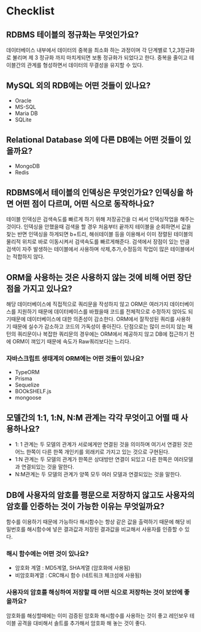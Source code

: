# Checklist

## RDBMS 테이블의 정규화는 무엇인가요?

데이터베이스 내부에서 데이터의 중복을 최소화 하는 과정이며 각 단계별로 1,2,3정규화로 불리며 제 3 정규화 까지 마치게되면 보통 정규화가 되었다고 한다. 중복을 줄이고 테이블간의 관계를 형성하면서 데이터의 무결성을 유지할 수 있다.

## MySQL 외의 RDB에는 어떤 것들이 있나요?

- Oracle
- MS-SQL
- Maria DB
- SQLite

## Relational Database 외에 다른 DB에는 어떤 것들이 있을까요?

- MongoDB
- Redis

## RDBMS에서 테이블의 인덱싱은 무엇인가요? 인덱싱을 하면 어떤 점이 다르며, 어떤 식으로 동작하나요?

테이블 인덱싱은 검색속도를 빠르게 하기 위해 저장공간을 더 써서 인덱싱작업을 해주는 것이다. 인덱싱을 안했을때 검색을 할 경우 처음부터 끝까지 테이블을 순회하면서 값을 찾는 반면 인덱싱을 하게되면 b+트리, 해쉬테이블 등을 이용해서 이미 정렬된 테이블의 물리적 위치로 바로 이동시켜서 검색속도를 빠르게해준다. 검색에서 장점이 있는 만큼 검색이 자주 발생하는 테이블에서 사용하며 삭제,추가,수정등의 작업이 많은 테이블에서는 적합하지 않다.

## ORM을 사용하는 것은 사용하지 않는 것에 비해 어떤 장단점을 가지고 있나요?

해당 데이터베이스에 직접적으로 쿼리문을 작성하지 않고 ORM은 여러가지 데이터베이스를 지원하기 때문에 데이터베이스를 바꿨을때 코드를 전체적으로 수정하지 않아도 되기때문에 데이터베이스에 대한 의존성이 감소한다. ORM에서 잘작성된 쿼리를 사용하기 때문에 실수가 감소하고 코드의 가독성이 좋아진다. 단점으로는 많이 쓰이지 않는 패턴의 쿼리문이나 복잡한 쿼리문의 경우에는 ORM에서 제공하지 않고 DB에 접근하기 전에 ORM이 껴있기 때문에 속도가 Raw쿼리보다는 느리다.

### 자바스크립트 생태계의 ORM에는 어떤 것들이 있나요?

- TypeORM
- Prisma
- Sequelize
- BOOkSHELF.js
- mongoose

## 모델간의 1:1, 1:N, N:M 관계는 각각 무엇이고 어떨 때 사용하나요?

- 1: 1 관계는 두 모델의 관계가 서로에게만 연결된 것을 의미하며 여기서 연결된 것은 어느 한쪽이 다른 한쪽 개인키를 외래키로 가지고 있는 것으로 구현된다.
- 1:N 관계는 두 모델의 관계가 한쪽은 상대방만 연결이 되있고 다른 한쪽은 여러모델과 연결되있는 것을 말한다.
- N:M관계는 두 모델의 관계가 양쪽 모두 여러 모델과 연결되있는 것을 말한다.

## DB에 사용자의 암호를 평문으로 저장하지 않고도 사용자의 암호를 인증하는 것이 가능한 이유는 무엇일까요?

함수를 이용하기 때문에 가능하다 해시함수는 항상 같은 값을 출력하기 때문에 해당 비밀번호를 해시함수에 넣은 결과값과 저장된 결과값을 비교해서 사용자를 인증할 수 있다.

### 해시 함수에는 어떤 것이 있나요?

- 암호화 계열 : MD5계열, SHA계열 (암호화에 사용됨)
- 비암호화계열 : CRC해시 함수 (네트워크 체크섬에 사용됨)

### 사용자의 암호를 해싱하여 저장할 때 어떤 식으로 저장하는 것이 보안에 좋을까요?

암호화를 해싱할때에는 이미 검증된 암호화 해시함수를 사용하는 것이 좋고 레인보우 테이블 공격을 대비해서 솔트를 추가해서 암호화 해 놓는 것이 좋다.
